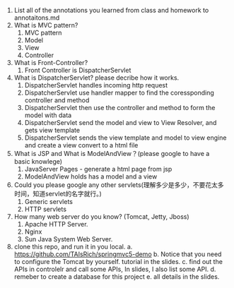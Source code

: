 1. List all of the annotations you learned from class and homework to annotaitons.md
2.  What is MVC pattern?
	1. MVC pattern 
	2. Model 
	3. View
	4. Controller
3.  What is Front-Controller? 
	1. Front Controller is DispatcherServlet
4.  What is DispatcherServlet? please decribe how it works.
	1. DispatcherServlet handles incoming http request
	2. DispatcherServlet use handler mapper to find the coressponding controller and method
	3. DispatcherServlet  then use the controller and method to form the model with data
	4. DispatcherServlet send the model and view to View Resolver, and gets view template
	5. DispatcherServlet sends the view template and model to view engine and create a view convert to a html file
5.  What is JSP and What is ModelAndView？(please google to have a basic knowlege)
	1. JavaServer Pages - generate a html page from jsp
	2. ModelAndView holds has a model and a view
6.  Could you please google any other servlets(理解多少是多少，不要花太多时间，知道servlet的名字就行。)
	1. Generic servlets
	2. HTTP servlets
7. How many web server do you know? (Tomcat, Jetty, Jboss)
	1. Apache HTTP Server.
	2. Nginx
	3. Sun Java System Web Server.
8.  clone this repo, and run it in you local.
	a. https://github.com/TAIsRich/springmvc5-demo
	b. Notice that you need to configure the Tomcat by yourself. tutorial in the slides.
	c.  find out the APIs in controlelr and call some APIs, In slides, I also list some API.
	d.  remeber to create a database for this project
	e.  all details in the slides.
 